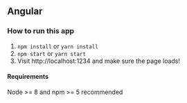 ## Angular

### How to run this app

1. `npm install` or `yarn install`
2. `npm start` or `yarn start`
3. Visit http://localhost:1234 and make sure the page loads!

#### Requirements

Node >= 8 and npm >= 5 recommended

